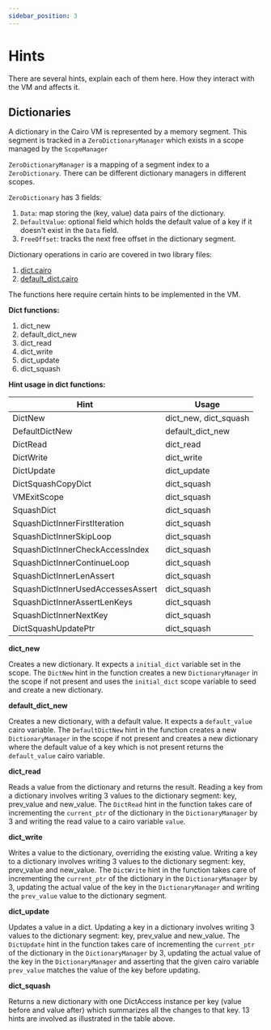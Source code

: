```yaml
---
sidebar_position: 3
---
```


# Hints

There are several hints, explain each of them here. How they interact with the VM and affects it.

## Dictionaries

A dictionary in the Cairo VM is represented by a memory segment. This segment is tracked in a `ZeroDictionaryManager` which exists in a scope managed by the `ScopeManager`

`ZeroDictionaryManager` is a mapping of a segment index to a `ZeroDictionary`. There can be different dictionary managers in different scopes.

`ZeroDictionary` has 3 fields: 
1. `Data`: map storing the (key, value) data pairs of the dictionary.
2. `DefaultValue`: optional field which holds the default value of a key if it doesn't exist in the `Data` field.
3. `FreeOffset`: tracks the next free offset in the dictionary segment.  

Dictionary operations in cario are covered in two library files:
1. [dict.cairo](https://github.com/starkware-libs/cairo-lang/blob/master/src/starkware/cairo/common/dict.cairo)
2. [default_dict.cairo](https://github.com/starkware-libs/cairo-lang/blob/master/src/starkware/cairo/common/default_dict.cairo)

The functions here require certain hints to be implemented in the VM.

**Dict functions:**
1. dict_new
2. default_dict_new
3. dict_read
4. dict_write
5. dict_update
6. dict_squash

**Hint usage in dict functions:**

| Hint                              | Usage                 |
|-----------------------------------|-----------------------|
| DictNew                           | dict_new, dict_squash |
| DefaultDictNew                    | default_dict_new      |
| DictRead                          | dict_read             |
| DictWrite                         | dict_write            |
| DictUpdate                        | dict_update           |
| DictSquashCopyDict                | dict_squash           |
| VMExitScope                       | dict_squash           |
| SquashDict                        | dict_squash           |
| SquashDictInnerFirstIteration     | dict_squash           |
| SquashDictInnerSkipLoop           | dict_squash           |
| SquashDictInnerCheckAccessIndex   | dict_squash           |
| SquashDictInnerContinueLoop       | dict_squash           |
| SquashDictInnerLenAssert          | dict_squash           |
| SquashDictInnerUsedAccessesAssert | dict_squash           |
| SquashDictInnerAssertLenKeys      | dict_squash           |
| SquashDictInnerNextKey            | dict_squash           |
| DictSquashUpdatePtr               | dict_squash           |

**dict_new**

Creates a new dictionary. It expects a `initial_dict` variable set in the scope. The `DictNew` hint in the function creates a new `DictionaryManager` in the scope if not present and uses the `initial_dict` scope variable to seed and create a new dictionary. 

**default_dict_new**

Creates a new dictionary, with a default value. It expects a `default_value` cairo variable. The `DefaultDictNew` hint in the function creates a new `DictionaryManager` in the scope if not present and creates a new dictionary where the default value of a key which is not present returns the `default_value` cairo variable.

**dict_read**

Reads a value from the dictionary and returns the result. Reading a key from a dictionary involves writing 3 values to the dictionary segment: key, prev_value and new_value. The `DictRead` hint in the function takes care of incrementing the `current_ptr` of the dictionary in the `DictionaryManager` by 3 and writing the read value to a cairo variable `value`.

**dict_write**

Writes a value to the dictionary, overriding the existing value. Writing a key to a dictionary involves writing 3 values to the dictionary segment: key, prev_value and new_value. The `DictWrite` hint in the function takes care of incrementing the `current_ptr` of the dictionary in the `DictionaryManager` by 3, updating the actual value of the key in the `DictionaryManager` and writing the `prev_value` value to the dictionary segment.

**dict_update**

Updates a value in a dict. Updating a key in a dictionary involves writing 3 values to the dictionary segment: key, prev_value and new_value. The `DictUpdate` hint in the function takes care of incrementing the `current_ptr` of the dictionary in the `DictionaryManager` by 3, updating the actual value of the key in the `DictionaryManager` and asserting that the given cairo variable `prev_value` matches the value of the key before updating.

**dict_squash**

Returns a new dictionary with one DictAccess instance per key (value before and value after) which summarizes all the changes to that key. 13 hints are involved as illustrated in the table above.
